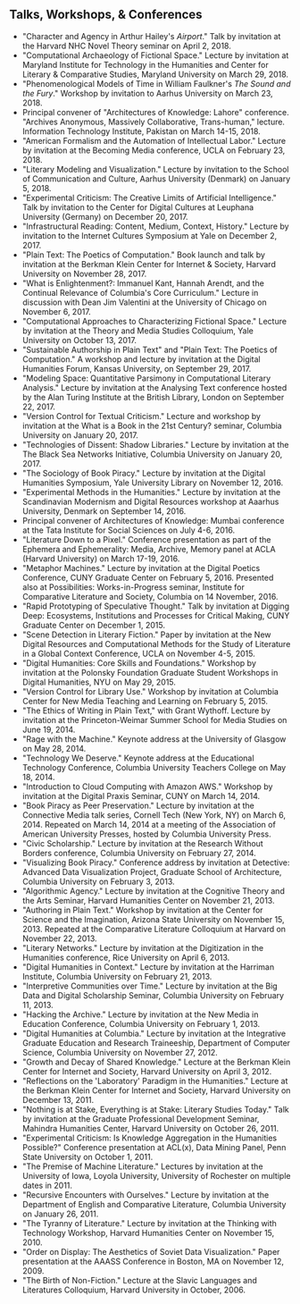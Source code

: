 
## Talks, Workshops, & Conferences

- "Character and Agency in Arthur Hailey's *Airport*." Talk by invitation at
  the Harvard NHC Novel Theory seminar on April 2, 2018.
- "Computational Archaeology of Fictional Space." Lecture by invitation at
  Maryland Institute for Technology in the Humanities and Center for Literary
& Comparative Studies, Maryland University on March 29, 2018.
- "Phenomenological Models of Time in William Faulkner's *The Sound and the
  Fury*." Workshop by invitation to Aarhus University on March 23, 2018.
- Principal convener of "Architectures of Knowledge: Lahore" conference.
  "Archives Anonymous, Massively Collaborative, Trans-human," lecture.
Information Technology Institute, Pakistan on March 14-15, 2018.
- "American Formalism and the Automation of Intellectual Labor." Lecture by
  invitation at the Becoming Media conference, UCLA on February 23, 2018.
- "Literary Modeling and Visualization." Lecture by invitation to the School
  of Communication and Culture, Aarhus University (Denmark) on January 5, 2018.
- "Experimental Criticism: The Creative Limits of Artificial Intelligence."
  Talk by invitation to the Center for Digital Cultures at Leuphana University
(Germany) on December 20, 2017.
- "Infrastructural Reading: Content, Medium, Context, History." Lecture by
  invitation to the Internet Cultures Symposium at Yale on December 2, 2017.
- "Plain Text: The Poetics of Computation." Book launch and talk by invitation
  at the Berkman Klein Center for Internet & Society, Harvard University on
November 28, 2017.
- "What is Enlightenment?: Immanuel Kant, Hannah Arendt, and the Continual
  Relevance of Columbia's Core Curriculum." Lecture in discussion with Dean
Jim Valentini at the University of Chicago on November 6, 2017.
- "Computational Approaches to Characterizing Fictional Space." Lecture by
  invitation at the Theory and Media Studies Colloquium, Yale University on
October 13, 2017.
- "Sustainable Authorship in Plain Text" and "Plain Text: The Poetics of
  Computation." A workshop and lecture by invitation at the Digital Humanities
Forum, Kansas University, on September 29, 2017.
- "Modeling Space: Quantitative Parsimony in Computational Literary Analysis."
  Lecture by invitation at the Analysing Text conference hosted by the Alan
Turing Institute at the British Library, London on September 22, 2017.
- "Version Control for Textual Criticism." Lecture and workshop by invitation
  at the What is a Book in the 21st Century? seminar, Columbia University on
January 20, 2017.
- "Technologies of Dissent: Shadow Libraries." Lecture by invitation at the
  The Black Sea Networks Initiative, Columbia University on January 20, 2017.
- "The Sociology of Book Piracy." Lecture by invitation at the Digital
  Humanities Symposium, Yale University Library on November 12, 2016.
- "Experimental Methods in the Humanities." Lecture by invitation at the
  Scandinavian Modernism and Digital Resources workshop at Aaarhus University,
Denmark on September 14, 2016.
- Principal convener of Architectures of Knowledge: Mumbai conference at the
  Tata Institute for Social Sciences on July 4-6, 2016.
- "Literature Down to a Pixel." Conference presentation as part of the
  Ephemera and Ephemerality: Media, Archive, Memory panel at ACLA (Harvard
University) on March 17-19, 2016.
- "Metaphor Machines." Lecture by invitation at the Digital Poetics
  Conference, CUNY Graduate Center on February 5, 2016. Presented also at
Possibilities: Works-in-Progress seminar, Institute for Comparative Literature
and Society, Columbia on 14 November, 2016.
- "Rapid Prototyping of Speculative Thought." Talk by invitation at Digging
  Deep: Ecosystems, Institutions and Processes for Critical Making, CUNY
Graduate Center on December 1, 2015.
- "Scene Detection in Literary Fiction." Paper by invitation at the New
  Digital Resources and Computational Methods for the Study of Literature in a
Global Context Conference, UCLA on November 4-5, 2015.
- "Digital Humanities: Core Skills and Foundations." Workshop by invitation at
  the Polonsky Foundation Graduate Student Workshops in Digital Humanities,
NYU on May 29, 2015.
- "Version Control for Library Use." Workshop by invitation at Columbia Center
  for New Media Teaching and Learning on February 5, 2015.
- "The Ethics of Writing in Plain Text," with Grant Wythoff. Lecture by
  invitation at the Princeton-Weimar Summer School for Media Studies on June
19, 2014.
- "Rage with the Machine." Keynote address at the University of Glasgow on May
  28, 2014.
- "Technology We Deserve." Keynote address at the Educational Technology
  Conference, Columbia University Teachers College on May 18, 2014.
- "Introduction to Cloud Computing with Amazon AWS." Workshop by invitation at
  the Digital Praxis Seminar, CUNY on March 14, 2014.
- "Book Piracy as Peer Preservation." Lecture by invitation at the Connective
  Media talk series, Cornell Tech (New York, NY) on March 6, 2014. Repeated on
March 14, 2014 at a meeting of the Association of American University Presses,
hosted by Columbia University Press.
- "Civic Scholarship." Lecture by invitation at the Research Without Borders
  conference, Columbia University on February 27, 2014.
- "Visualizing Book Piracy." Conference address by invitation at Detective:
  Advanced Data Visualization Project, Graduate School of Architecture,
Columbia University on February 3, 2013.
- "Algorithmic Agency." Lecture by invitation at the Cognitive Theory and the
  Arts Seminar, Harvard Humanities Center on November 21, 2013.
- "Authoring in Plain Text." Workshop by invitation at the Center for Science
  and the Imagination, Arizona State University on November 15, 2013. Repeated
at the Comparative Literature Colloquium at Harvard on November 22, 2013.
- "Literary Networks." Lecture by invitation at the Digitization in the
  Humanities conference, Rice University on April 6, 2013.
- "Digital Humanities in Context." Lecture by invitation at the Harriman
  Institute, Columbia University on February 21, 2013.
- "Interpretive Communities over Time." Lecture by invitation at the Big Data
  and Digital Scholarship Seminar, Columbia University on February 11, 2013.
- "Hacking the Archive." Lecture by invitation at the New Media in Education
  Conference, Columbia University on February 1, 2013.
- "Digital Humanities at Columbia." Lecture by invitation at the Integrative
  Graduate Education and Research Traineeship, Department of Computer Science,
Columbia University on November 27, 2012.
- "Growth and Decay of Shared Knowledge." Lecture at the Berkman Klein Center
  for Internet and Society, Harvard University on April 3, 2012.
- "Reflections on the 'Laboratory' Paradigm in the Humanities." Lecture at the
  Berkman Klein Center for Internet and Society, Harvard University on
December 13, 2011.
- "Nothing is at Stake, Everything is at Stake: Literary Studies Today." Talk
  by invitation at the Graduate Professional Development Seminar, Mahindra
Humanities Center, Harvard University on October 26, 2011.
- "Experimental Criticism: Is Knowledge Aggregation in the Humanities
  Possible?" Conference presentation at ACL(x), Data Mining Panel, Penn State
University on October 1, 2011.
- "The Premise of Machine Literature." Lectures by invitation at the
  University of Iowa, Loyola University, University of Rochester on multiple
dates in 2011.
- "Recursive Encounters with Ourselves." Lecture by invitation at the
  Department of English and Comparative Literature, Columbia University on
January 26, 2011.
- "The Tyranny of Literature." Lecture by invitation at the Thinking with
  Technology Workshop, Harvard Humanities Center on November 15, 2010.
- "Order on Display: The Aesthetics of Soviet Data Visualization." Paper
  presentation at the AAASS Conference in Boston, MA on November 12, 2009.
- "The Birth of Non-Fiction." Lecture at the Slavic Languages and Literatures
  Colloquium, Harvard University in October, 2006.
